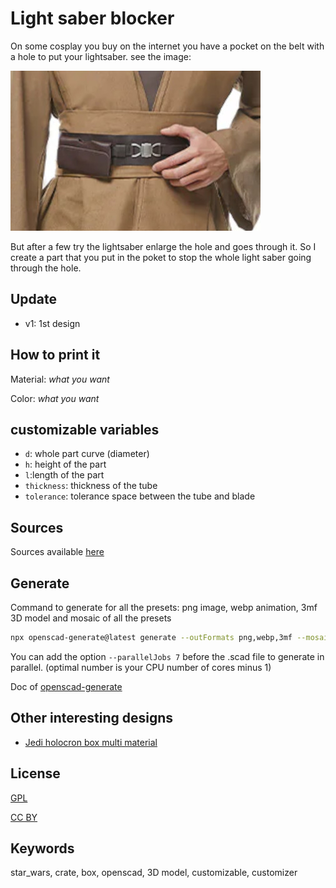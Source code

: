 # Light saber blocker

On some cosplay you buy on the internet you have a pocket on the belt with a hole to put your lightsaber. see the image:

![belt image](belt.jpg)

But after a few try the lightsaber enlarge the hole and goes through it.
So I create a part that you put in the poket to stop the whole light saber going through the hole.

## Update

- v1: 1st design

## How to print it

Material: *what you want*

Color: *what you want*

## customizable variables

- `d`: whole part curve (diameter)
- `h`: height of the part
- `l`:length of the part
- `thickness`: thickness of the tube
- `tolerance`: tolerance space between the tube and blade

## Sources

Sources available [here](https://github.com/yannickbattail/openscad-models/tree/main/star_wars/saber_blocker)

## Generate

Command to generate for all the presets: png image, webp animation, 3mf 3D model and mosaic of all the presets

```bash
npx openscad-generate@latest generate --outFormats png,webp,3mf --mosaicFormat 2,2 --configFile sw-crate.yaml ./sw-crate.scad
```

You can add the option `--parallelJobs 7` before the .scad file to generate in parallel. (optimal number is your CPU number of cores minus 1)

Doc of [openscad-generate](https://github.com/yannickbattail/openscad-generate)

## Other interesting designs

- [Jedi holocron box multi material](https://www.thingiverse.com/thing:6782529)

## License

[GPL](https://www.gnu.org/licenses/gpl-3.0.html)

[CC BY](https://creativecommons.org/licenses/by/4.0/)

## Keywords

star_wars, crate, box, openscad, 3D model, customizable, customizer
